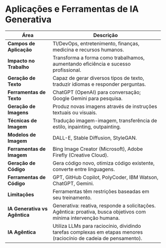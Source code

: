 # Aplicações e Ferramentas de IA Generativa

| Área | Descrição |
|---|---|
| **Campos de Aplicação** | TI/DevOps, entretenimento, finanças, medicina e recursos humanos. |
| **Impacto no Trabalho** | Transforma a forma como trabalhamos, aumentando eficiência e sucesso profissional. |
| **Geração de Texto** | Capaz de gerar diversos tipos de texto, traduzir idiomas e responder perguntas. |
| **Ferramentas de Texto** | ChatGPT (OpenAI) para conversação; Google Gemini para pesquisa. |
| **Geração de Imagens** | Produz novas imagens através de instruções textuais ou visuais. |
| **Técnicas de Imagem** | Tradução imagem-imagem, transferência de estilo, inpainting, outpainting. |
| **Modelos de Imagem** | DALL-E, Stable Diffusion, StyleGAN. |
| **Ferramentas de Imagem** | Bing Image Creator (Microsoft), Adobe Firefly (Creative Cloud). |
| **Geração de Código** | Gera código novo, otimiza código existente, converte entre linguagens. |
| **Ferramentas de Código** | GPT, GitHub Copilot, PolyCoder, IBM Watson, ChatGPT, Gemini. |
| **Limitações** | Ferramentas têm restrições baseadas em seu treinamento. |
| **IA Generativa vs Agêntica** | Generativa: reativa, responde a solicitações. Agêntica: proativa, busca objetivos com mínima intervenção humana. |
| **IA Agêntica** | Utiliza LLMs para raciocínio, dividindo tarefas complexas em etapas menores (raciocínio de cadeia de pensamento). |